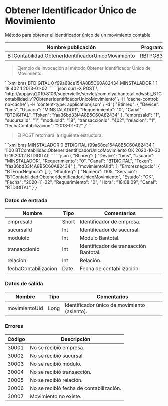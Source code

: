# Obtener Identificador Único de Movimiento 

Método para obtener el identificador único de un movimiento contable. 

Nombre publicación | Programa | Global/País 
--------- | ----------- | ----------- 
BTContabilidad.ObtenerIdentificadorUnicoMovimiento | RBTPG835 | Global 

> Ejemplo de invocación al método Obtener Identificador Único de Movimiento: 

<code-group> 
<code-block title="XML" active> 
```xml 
<soapenv:Envelope xmlns:soapenv="http://schemas.xmlsoap.org/soap/envelope/" xmlns:bts="http://uy.com.dlya.bantotal/BTSOA/"> 
   <soapenv:Header/> 
   <soapenv:Body> 
      <bts:BTContabilidad.ObtenerIdentificadorUnicoMovimiento> 
         <bts:Btinreq> 
            <bts:Device>bms</bts:Device> 
            <bts:Canal>BTDIGITAL</bts:Canal> 
            <bts:Requerimiento>0</bts:Requerimiento> 
            <bts:Token>f99a68ce154A8B5C60A82434</bts:Token> 
            <bts:Usuario>MINSTALADOR</bts:Usuario> 
         </bts:Btinreq> 
         <bts:empresaId>1</bts:empresaId> 
         <bts:sucursalId>1</bts:sucursalId> 
         <bts:moduloId>18</bts:moduloId> 
         <bts:transaccionId>402</bts:transaccionId> 
         <bts:relacion>1</bts:relacion> 
         <bts:fechaContabilizacion>2013-01-02</bts:fechaContabilizacion> 
      </bts:BTContabilidad.ObtenerIdentificadorUnicoMovimiento> 
   </soapenv:Body> 
</soapenv:Envelope> 
``` 
</code-block> 

<code-block title="JSON"> 
```json 
curl -X POST \ 
  'http://appjava2019:8106/supervielle/servlet/com.dlya.bantotal.odwsbt_BTContabilidad_v1?ObtenerIdentificadorUnicoMovimiento' \ 
  -H 'cache-control: no-cache' \ 
  -H 'content-type: application/json' \ 
  -d '{ 
    "Btinreq": { 
        "Device": "bms", 
        "Usuario": "MINSTALADOR", 
        "Requerimiento": "0", 
        "Canal": "BTDIGITAL", 
        "Token": "faa36bd33f4A8B5C60A82434" 
    }, 
    "empresaId": "1", 
    "sucursalId": "1", 
    "moduloId": "18", 
    "transaccionId": "402", 
    "relacion": "1", 
    "fechaContabilizacion": "2013-01-02" 
}' 
``` 
</code-block> 
</code-group> 

> El POST retornará la siguiente estructura: 

<code-group> 
<code-block title="XML" active> 
```xml 
<SOAP-ENV:Envelope xmlns:SOAP-ENV="http://schemas.xmlsoap.org/soap/envelope/" xmlns:xsd="http://www.w3.org/2001/XMLSchema" xmlns:SOAP-ENC="http://schemas.xmlsoap.org/soap/encoding/" xmlns:xsi="http://www.w3.org/2001/XMLSchema-instance"> 
   <SOAP-ENV:Body> 
      <BTContabilidad.ObtenerIdentificadorUnicoMovimientoResponse xmlns="http://uy.com.dlya.bantotal/BTSOA/"> 
         <Btinreq> 
            <Device>bms</Device> 
            <Usuario>MINSTALADOR</Usuario> 
            <Requerimiento>0</Requerimiento> 
            <Canal>BTDIGITAL</Canal> 
            <Token>f99a68ce154A8B5C60A82434</Token> 
         </Btinreq> 
         <movimientoUId>1</movimientoUId> 
         <Erroresnegocio></Erroresnegocio> 
         <Btoutreq> 
            <Numero>1100</Numero> 
            <Servicio>BTContabilidad.ObtenerIdentificadorUnicoMovimiento</Servicio> 
            <Estado>OK</Estado> 
            <Fecha>2020-10-30</Fecha> 
            <Requerimiento>0</Requerimiento> 
            <Hora>19:20:12</Hora> 
            <Canal>BTDIGITAL</Canal> 
         </Btoutreq> 
      </BTContabilidad.ObtenerIdentificadorUnicoMovimientoResponse> 
   </SOAP-ENV:Body> 
</SOAP-ENV:Envelope> 
``` 
</code-block> 

<code-block title="JSON"> 
```json 
{ 
    "Btinreq": { 
        "Device": "bms", 
        "Usuario": "MINSTALADOR", 
        "Requerimiento": "0", 
        "Canal": "BTDIGITAL", 
        "Token": "faa36bd33f4A8B5C60A82434" 
    }, 
    "movimientoUId": 1, 
    "Erroresnegocio": { 
        "BTErrorNegocio": [] 
    }, 
    "Btoutreq": { 
        "Numero": 1105, 
        "Servicio": "BTContabilidad.ObtenerIdentificadorUnicoMovimiento", 
        "Estado": "OK", 
        "Fecha": "2020-11-02", 
        "Requerimiento": "0", 
        "Hora": "18:08:09", 
        "Canal": "BTDIGITAL" 
    } 
} 
``` 
</code-block> 
</code-group> 

### Datos de entrada 

Nombre | Tipo | Comentarios 
--------- | ----------- | ----------- 
empresaId | Short | Identificador de empresa. 
sucursalId | Int | Identificador de sucursal. 
moduloId | Int | Módulo Bantotal. 
transaccionId | Int | Identificador de transacción Bantotal.  
relacion | Int | Relación. 
fechaContabilizacion | Date | Fecha de contabilización. 

### Datos de salida 

Nombre | Tipo | Comentarios 
--------- | ----------- | ----------- 
movimientoUId | Long | Identificador único de movimiento (asiento). 

### Errores 

Código | Descripción 
--------- | ----------- 
30001 | No se recibió empresa. 
30002 | No se recibió sucursal. 
30003 | No se recibió módulo. 
30004 | No se recibió transacción. 
30005 | No se recibió relación. 
30006 | No se recibió fecha de contabilización. 
30007 | Movimiento no existe. 

 
